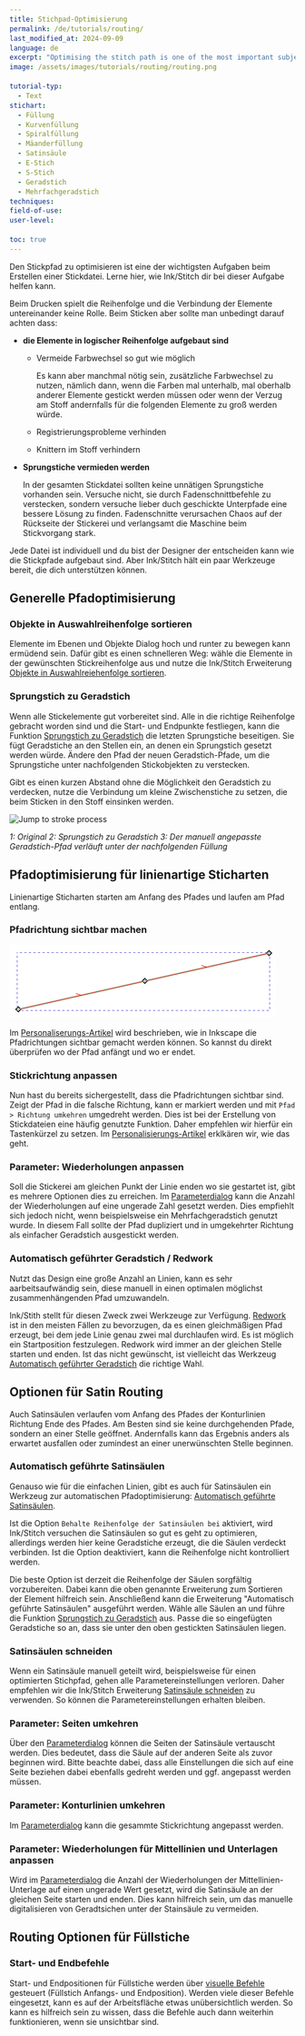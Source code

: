 ```yaml
---
title: Stichpad-Optimisierung
permalink: /de/tutorials/routing/
last_modified_at: 2024-09-09
language: de
excerpt: "Optimising the stitch path is one of the most important subjects in embroidery. Learn how Ink/Stitch can assist you with the task."
image: /assets/images/tutorials/routing/routing.png

tutorial-typ:
  - Text
stichart:
  - Füllung
  - Kurvenfüllung
  - Spiralfüllung
  - Mäanderfüllung
  - Satinsäule
  - E-Stich
  - S-Stich
  - Geradstich
  - Mehrfachgeradstich
techniques:
field-of-use:
user-level: 

toc: true
---
```

Den Stickpfad zu optimisieren ist eine der wichtigsten Aufgaben beim Erstellen einer Stickdatei. Lerne hier, wie Ink/Stitch dir bei dieser Aufgabe helfen kann.

Beim Drucken spielt die Reihenfolge und die Verbindung der Elemente untereinander keine Rolle. Beim Sticken aber sollte man unbedingt darauf achten dass:

* **die Elemente in logischer Reihenfolge aufgebaut sind**

  * Vermeide Farbwechsel so gut wie möglich

    Es kann aber manchmal nötig sein, zusätzliche Farbwechsel zu nutzen, nämlich dann, wenn die Farben mal unterhalb, mal oberhalb anderer Elemente gestickt werden müssen oder
    wenn der Verzug am Stoff andernfalls für die folgenden Elemente zu groß werden würde.
  * Registrierungsprobleme verhinden
  * Knittern im Stoff verhindern

* **Sprungstiche vermieden werden**

  In der gesamten Stickdatei sollten keine unnätigen Sprungstiche vorhanden sein. Versuche nicht, sie durch Fadenschnittbefehle zu verstecken,
  sondern versuche lieber duch geschickte Unterpfade eine bessere Lösung zu finden. Fadenschnitte verursachen Chaos auf der Rückseite der Stickerei und
  verlangsamt die Maschine beim Stickvorgang stark.

Jede Datei ist individuell und du bist der Designer der entscheiden kann wie die Stickpfade aufgebaut sind. Aber Ink/Stitch hält ein paar Werkzeuge bereit, die dich unterstützen können.

## Generelle Pfadoptimisierung

### Objekte in Auswahlreihenfolge sortieren

Elemente im Ebenen und Objekte Dialog hoch und runter zu bewegen kann ermüdend sein. Dafür gibt es einen schnelleren Weg: wähle die Elemente in der gewünschten Stickreihenfolge aus und nutze die Ink/Stitch Erweiterung [Objekte in Auswahlreiehenfolge sortieren](/de/docs/edit/#objekte-in-auswahlreihenfolge-sortieren).

### Sprungstich zu Geradstich

Wenn alle Stickelemente gut vorbereitet sind. Alle in die richtige Reihenfolge gebracht worden sind und die Start- und Endpunkte festliegen, kann die Funktion [Sprungstich zu Geradstich](/de/docs/stroke-tools/#sprungstich-zu-geradstich) die letzten Sprungstiche beseitigen. Sie fügt Geradstiche an den Stellen ein, an denen ein Sprungstich gesetzt werden würde. Ändere den Pfad der neuen Geradstich-Pfade, um die Sprungstiche unter nachfolgenden Stickobjekten zu verstecken.

Gibt es einen kurzen Abstand ohne die Möglichkeit den Geradstich zu verdecken, nutze die Verbindung um kleine Zwischenstiche zu setzen, die beim Sticken in den Stoff einsinken werden.

![Jump to stroke process](/assets/images/docs/jump_to_stroke.png)

*1: Original 2: Sprungstich zu Geradstich 3: Der manuell angepasste Geradstich-Pfad verläuft unter der nachfolgenden Füllung*

## Pfadoptimisierung für linienartige Sticharten

Linienartige Sticharten starten am Anfang des Pfades und laufen am Pfad entlang.

### Pfadrichtung sichtbar machen

![Stroke with visible path direction](/assets/images/tutorials/routing/path_direction.png)

Im [Personaliserungs-Artikel](/de/docs/customize/#pfadkonturen--pfadrichtungen) wird beschrieben, wie in Inkscape die Pfadrichtungen sichtbar gemacht werden können. So kannst du direkt überprüfen wo der Pfad anfängt und wo er endet.

### Stickrichtung anpassen

Nun hast du bereits sichergestellt, dass die Pfadrichtungen sichtbar sind. Zeigt der Pfad in die falsche Richtung, kann er markiert werden und mit `Pfad > Richtung umkehren` umgedreht werden. Dies ist bei der Erstellung von Stickdateien eine häufig genutzte Funktion. Daher empfehlen wir hierfür ein Tastenkürzel zu setzen. Im [Personalisierungs-Artikel](/de/docs/customize/#tastenkürzel) erklkären wir, wie das geht.

### Parameter: Wiederholungen anpassen

Soll die Stickerei am gleichen Punkt der Linie enden wo sie gestartet ist, gibt es mehrere Optionen dies zu erreichen. Im [Parameterdialog](/de/docs/params/) kann die Anzahl der Wiederholungen auf eine ungerade Zahl gesetzt werden. Dies empfiehlt sich jedoch nicht, wenn beispielsweise ein Mehrfachgeradstich genutzt wurde. In diesem Fall sollte der Pfad dupliziert und in umgekehrter Richtung als einfacher Geradstich ausgestickt werden.

### Automatisch geführter Geradstich / Redwork

Nutzt das Design eine große Anzahl an Linien, kann es sehr aarbeitsaufwändig sein, diese manuell in einen optimalen möglichst zusammenhängenden Pfad umzuwandeln.

Ink/Stith stellt für diesen Zweck zwei Werkzeuge zur Verfügung. [Redwork](/de/docs/stroke-tools/#redwork) ist in den meisten Fällen zu bevorzugen, da es einen gleichmäßigen Pfad erzeugt, bei dem jede Linie genau zwei mal durchlaufen wird. Es ist möglich ein Startposition festzulegen. Redwork wird immer an der gleichen Stelle starten und enden. Ist das nicht gewünscht, ist vielleicht das Werkzeug [Automatisch geführter Geradstich](/de/docs/stroke-tools/#automatisch-geführter-geradstich) die richtige Wahl.

## Optionen für Satin Routing

Auch Satinsäulen verlaufen vom Anfang des Pfades der Konturlinien Richtung Ende des Pfades. Am Besten sind sie keine durchgehenden Pfade, sondern an einer Stelle geöffnet. Andernfalls kann das Ergebnis anders als erwartet ausfallen oder zumindest an einer unerwünschten Stelle beginnen.

### Automatisch geführte Satinsäulen

Genauso wie für die einfachen Linien, gibt es auch für Satinsäulen ein Werkzeug zur automatischen Pfadoptimisierung: [Automatisch geführte Satinsäulen](/de/docs/satin-tools/#automatisch-geführte-satinsäulen).

Ist die Option `Behalte Reihenfolge der Satinsäulen bei` aktiviert, wird Ink/Stitch versuchen die Satinsäulen so gut es geht zu optimieren, allerdings werden hier keine Geradstiche erzeugt, die die Säulen verdeckt verbinden. Ist die Option deaktiviert, kann die Reihenfolge nicht kontrolliert werden.

Die beste Option ist derzeit die Reihenfolge der Säulen sorgfältig vorzubereiten. Dabei kann die oben genannte Erweiterung zum Sortieren der Element hilfreich sein. Anschließend kann die Erweiterung "Automatisch geführte Satinsäulen" ausgeführt werden. Wähle alle Säulen an und führe die Funktion [Sprungstich zu Geradstich](/de/docs/stroke-tools/#sprungstich-zu-geradstich) aus. Passe die so eingefügten Geradstiche so an, dass sie unter den oben gestickten Satinsäulen liegen.

### Satinsäulen schneiden

Wenn ein Satinsäule manuell geteilt wird, beispielsweise für einen optimierten Stichpfad, gehen alle Parametereinstellungen verloren. Daher empfehlen wir die Ink/Stitch Erweiterung [Satinsäule schneiden](/de/docs/satin-tools/#satinsäule-schneiden) zu verwenden. So können die Parametereinstellungen erhalten bleiben.

### Parameter: Seiten umkehren

Über den [Parameterdialog](/de/docs/params/) können die Seiten der Satinsäule vertauscht werden. Dies bedeutet, dass die Säule auf der anderen Seite als zuvor beginnen wird. Bitte beachte dabei, dass alle Einstellungen die sich auf eine Seite beziehen dabei ebenfalls gedreht werden und ggf. angepasst werden müssen.

### Parameter: Konturlinien umkehren

Im [Parameterdialog](/de/docs/params/) kann die gesammte Stickrichtung angepasst werden.

### Parameter: Wiederholungen für Mittellinien und Unterlagen anpassen

Wird im [Parameterdialog](/de/docs/params/) die Anzahl der Wiederholungen der Mittellinien-Unterlage auf einen ungerade Wert gesetzt, wird die Satinsäule an der gleichen Seite starten und enden. Dies kann hilfreich sein, um das manuelle digitalisieren von Geradtsichen unter der Stainsäule zu vermeiden.

## Routing Optionen für Füllstiche

### Start- und Endbefehle

Start- und Endpositionen für Füllstiche werden über [visuelle Befehle](/de/docs/commands/) gesteuert (Füllstich Anfangs- und Endposition). Werden viele dieser Befehle eingesetzt, kann es auf der Arbeitsfläche etwas unübersichtlich werden. So kann es hilfreich sein zu wissen, dass die Befehle auch dann weiterhin funktionieren, wenn sie unsichtbar sind.
